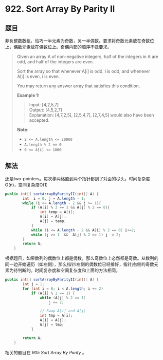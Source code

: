 # 922. Sort Array By Parity II

## 题目

非负整数数组，恰巧一半元素为奇数，另一半偶数。要求将奇数元素放在奇数位上，偶数元素放在偶数位上。奇偶内部的顺序不做要求。

>Given an array A of non-negative integers, half of the integers in A are odd, and half of the integers are even.
>
>Sort the array so that whenever A[i] is odd, i is odd; and whenever A[i] is even, i is even.
>
>You may return any answer array that satisfies this condition.
>
>**Example 1:**
>
>>Input: [4,2,5,7]  
>>Output: [4,5,2,7]  
>>Explanation: [4,7,2,5], [2,5,4,7], [2,7,4,5] would also have been accepted.
>
>**Note:**
>
> - `2 <= A.length <= 20000`
> - `A.length % 2 == 0`
> - `0 <= A[i] <= 1000`

## 解法

还是two-pointers。每次移两格直到两个指针都到了对面的尽头。时间复杂度O(n)，空间复杂度O(1)

```java
public int[] sortArrayByParityII(int[] A) {
        int  i = 0, j = A.length - 1;
        while (i <= A.length - 2 && j >= 1){
            if (A[i] % 2 == 1 && A[j] % 2 == 0){
                int temp = A[i];
                A[i] = A[j];
                A[j] = temp;
            }
            while (i <= A.length - 2 && A[i] % 2 == 0) i+=2;
            while (j >= 1  &&  A[j] % 2 == 1) j -= 2;
        }
        return A;
    }
```

根据题目，如果数列的偶数位上都是偶数，那么奇数位上必然都是奇数。从数列的同一边开始遍历（如左侧），那么指针i左侧的偶数位已经排好，指针j右侧的奇数元素为待判断的。时间复杂度和空间复杂度和上面的方法相同。

```java
public int[] sortArrayByParityII(int[] A) {
        int j = 1;
        for (int i = 0; i < A.length; i += 2)
            if (A[i] % 2 == 1) {
                while (A[j] % 2 == 1)
                    j += 2;

                // Swap A[i] and A[j]
                int tmp = A[i];
                A[i] = A[j];
                A[j] = tmp;
            }

        return A;
    }
```

相关的题目在 *905 Sort Array By Parity* 。

